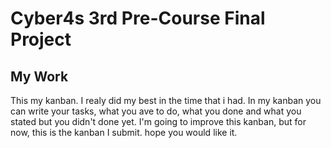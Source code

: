 # Cyber4s 3rd Pre-Course Final Project

## My Work

This my kanban. 
I realy did my best in the time that i had. 
In my kanban you can write your tasks, what you ave to do, what you done and what you stated but you didn't done yet.
I'm going to improve this kanban, but for now, this is the kanban I submit.
hope you would like it.  



